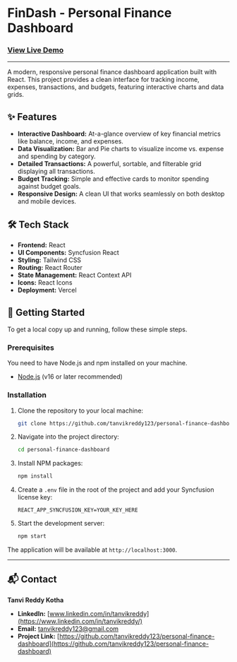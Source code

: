 # FinDash - Personal Finance Dashboard

### [View Live Demo](https://personal-finance-dashboard-ncorm42qb.vercel.app/)



---

A modern, responsive personal finance dashboard application built with React. This project provides a clean interface for tracking income, expenses, transactions, and budgets, featuring interactive charts and data grids.

## ✨ Features

*   **Interactive Dashboard:** At-a-glance overview of key financial metrics like balance, income, and expenses.
*   **Data Visualization:** Bar and Pie charts to visualize income vs. expense and spending by category.
*   **Detailed Transactions:** A powerful, sortable, and filterable grid displaying all transactions.
*   **Budget Tracking:** Simple and effective cards to monitor spending against budget goals.
*   **Responsive Design:** A clean UI that works seamlessly on both desktop and mobile devices.

## 🛠️ Tech Stack

*   **Frontend:** React
*   **UI Components:** Syncfusion React
*   **Styling:** Tailwind CSS
*   **Routing:** React Router
*   **State Management:** React Context API
*   **Icons:** React Icons
*   **Deployment:** Vercel

## 🚀 Getting Started

To get a local copy up and running, follow these simple steps.

### Prerequisites

You need to have Node.js and npm installed on your machine.
*   [Node.js](https://nodejs.org/) (v16 or later recommended)

### Installation

1.  Clone the repository to your local machine:
    ```sh
    git clone https://github.com/tanvikreddy123/personal-finance-dashboard.git
    ```
2.  Navigate into the project directory:
    ```sh
    cd personal-finance-dashboard
    ```
3.  Install NPM packages:
    ```sh
    npm install
    ```
4.  Create a `.env` file in the root of the project and add your Syncfusion license key:
    ```
    REACT_APP_SYNCFUSION_KEY=YOUR_KEY_HERE
    ```
5.  Start the development server:
    ```sh
    npm start
    ```
The application will be available at `http://localhost:3000`.

---

## 📬 Contact

**Tanvi Reddy Kotha**
*   **LinkedIn:** [www.linkedin.com/in/tanvikreddy](https://www.linkedin.com/in/tanvikreddy/)
*   **Email:** [tanvikreddy123@gmail.com](mailto:tanvikreddy123@gmail.com)
*   **Project Link:** [https://github.com/tanvikreddy123/personal-finance-dashboard](https://github.com/tanvikreddy123/personal-finance-dashboard)
